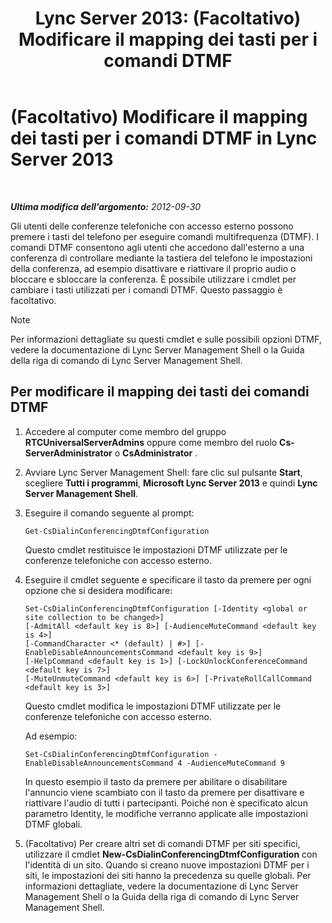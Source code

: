 ﻿---
title: 'Lync Server 2013: (Facoltativo) Modificare il mapping dei tasti per i comandi DTMF'
TOCTitle: (Facoltativo) Modificare il mapping dei tasti per i comandi DTMF
ms:assetid: d753b78d-400c-4df2-957f-e7576b2019c2
ms:mtpsurl: https://technet.microsoft.com/it-it/library/Gg398943(v=OCS.15)
ms:contentKeyID: 49302121
ms.date: 08/24/2015
mtps_version: v=OCS.15
ms.translationtype: HT
---

# (Facoltativo) Modificare il mapping dei tasti per i comandi DTMF in Lync Server 2013

 

_**Ultima modifica dell'argomento:** 2012-09-30_

Gli utenti delle conferenze telefoniche con accesso esterno possono premere i tasti del telefono per eseguire comandi multifrequenza (DTMF). I comandi DTMF consentono agli utenti che accedono dall'esterno a una conferenza di controllare mediante la tastiera del telefono le impostazioni della conferenza, ad esempio disattivare e riattivare il proprio audio o bloccare e sbloccare la conferenza. È possibile utilizzare i cmdlet per cambiare i tasti utilizzati per i comandi DTMF. Questo passaggio è facoltativo.


> [!NOTE]
> Per informazioni dettagliate su questi cmdlet e sulle possibili opzioni DTMF, vedere la documentazione di Lync Server Management Shell o la Guida della riga di comando di Lync Server Management Shell.



## Per modificare il mapping dei tasti dei comandi DTMF

1.  Accedere al computer come membro del gruppo **RTCUniversalServerAdmins** oppure come membro del ruolo **Cs-ServerAdministrator** o **CsAdministrator** .

2.  Avviare Lync Server Management Shell: fare clic sul pulsante **Start**, scegliere **Tutti i programmi**, **Microsoft Lync Server 2013** e quindi **Lync Server Management Shell**.

3.  Eseguire il comando seguente al prompt:
    
        Get-CsDialinConferencingDtmfConfiguration
    
    Questo cmdlet restituisce le impostazioni DTMF utilizzate per le conferenze telefoniche con accesso esterno.

4.  Eseguire il cmdlet seguente e specificare il tasto da premere per ogni opzione che si desidera modificare:
    
        Set-CsDialinConferencingDtmfConfiguration [-Identity <global or site collection to be changed>]
        [-AdmitAll <default key is 8>] [-AudienceMuteCommand <default key is 4>]
        [-CommandCharacter <* (default) | #>] [-EnableDisableAnnouncementsCommand <default key is 9>]
        [-HelpCommand <default key is 1>] [-LockUnlockConferenceCommand <default key is 7>]
        [-MuteUnmuteCommand <default key is 6>] [-PrivateRollCallCommand <default key is 3>]
    
    Questo cmdlet modifica le impostazioni DTMF utilizzate per le conferenze telefoniche con accesso esterno.
    
    Ad esempio:
    
        Set-CsDialinConferencingDtmfConfiguration -EnableDisableAnnouncementsCommand 4 -AudienceMuteCommand 9
    
    In questo esempio il tasto da premere per abilitare o disabilitare l'annuncio viene scambiato con il tasto da premere per disattivare e riattivare l'audio di tutti i partecipanti. Poiché non è specificato alcun parametro Identity, le modifiche verranno applicate alle impostazioni DTMF globali.

5.  (Facoltativo) Per creare altri set di comandi DTMF per siti specifici, utilizzare il cmdlet **New-CsDialinConferencingDtmfConfiguration** con l'identità di un sito. Quando si creano nuove impostazioni DTMF per i siti, le impostazioni dei siti hanno la precedenza su quelle globali. Per informazioni dettagliate, vedere la documentazione di Lync Server Management Shell o la Guida della riga di comando di Lync Server Management Shell.


